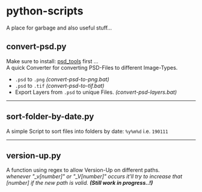 # python-scripts
A place for garbage and also useful stuff...

## convert-psd.py
Make sure to install: [psd_tools](https://pypi.org/project/psd-tools/) first ...<br>
A quick Converter for converting PSD-Files to different Image-Types.
- <code>.psd</code> to <code>.png</code> _(convert-psd-to-png.bat)_
- <code>.psd</code> to <code>.tif</code> _(convert-psd-to-tif.bat)_
- Export Layers from <code>.psd</code> to unique Files. _(convert-psd-layers.bat)_

---

## sort-folder-by-date.py
A simple Script to sort files into folders by date: <code>%y%m%d</code> i.e. <code>190111</code>

---

## version-up.py
A function using regex to allow Version-Up on different paths.</br>
*whenever "_v[number]" or "_V[number]" occurs it'll try to increase that [number] if the new path is valid.* <b>*(Still work in progress..!)*</b>
